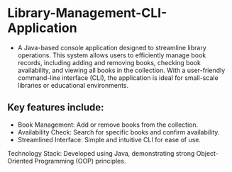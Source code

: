 # Library-Management-CLI-Application

- A Java-based console application designed to streamline library operations. This system allows users to efficiently manage book records, including adding and removing books, checking book availability, and viewing all books in the collection. With a user-friendly command-line interface (CLI), the application is ideal for small-scale libraries or educational environments.

## Key features include:

- Book Management: Add or remove books from the collection.
- Availability Check: Search for specific books and confirm availability.
- Streamlined Interface: Simple and intuitive CLI for ease of use.

Technology Stack: Developed using Java, demonstrating strong Object-Oriented Programming (OOP) principles.
